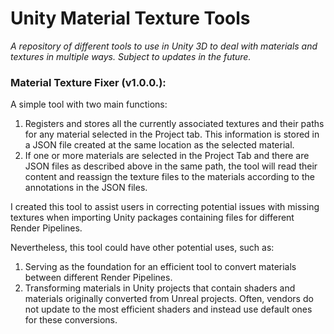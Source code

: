 # Unity Material Texture Tools

_A repository of different tools to use in Unity 3D to deal with materials and textures in multiple ways. Subject to updates in the future._

### **Material Texture Fixer (v1.0.0.):**

A simple tool with two main functions:

1. Registers and stores all the currently associated textures and their paths for any material selected in the Project tab. This information is stored in a JSON file created at the same location as the selected material.
2. If one or more materials are selected in the Project Tab and there are JSON files as described above in the same path, the tool will read their content and reassign the texture files to the materials according to the annotations in the JSON files.

I created this tool to assist users in correcting potential issues with missing textures when importing Unity packages containing files for different Render Pipelines.

Nevertheless, this tool could have other potential uses, such as:

1. Serving as the foundation for an efficient tool to convert materials between different Render Pipelines.
2. Transforming materials in Unity projects that contain shaders and materials originally converted from Unreal projects. Often, vendors do not update to the most efficient shaders and instead use default ones for these conversions.





